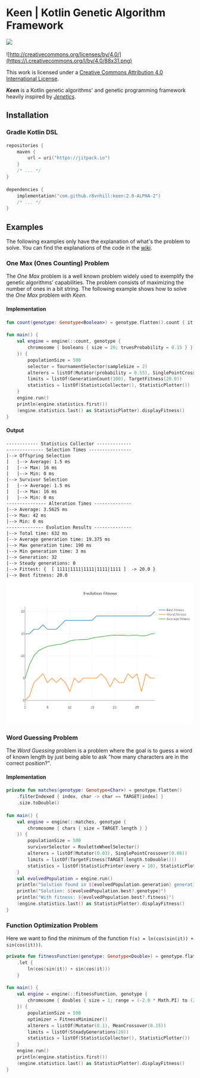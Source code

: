 # Keen | Kotlin Genetic Algorithm Framework

[![](https://jitpack.io/v/r8vnhill/keen.svg)](https://jitpack.io/#r8vnhill/keen)

![http://creativecommons.org/licenses/by/4.0/](https://i.creativecommons.org/l/by/4.0/88x31.png)

This work is licensed under a
[Creative Commons Attribution 4.0 International License](http://creativecommons.org/licenses/by/4.0/).

**_Keen_** is a Kotlin genetic algorithms' and genetic programming framework heavily inspired by 
[_Jenetics_](https://jenetics.io).

## Installation

### Gradle Kotlin DSL

```kotlin
repositories {
    maven {
        url = uri("https://jitpack.io")
    }
    /* ... */
}

dependencies {
    implementation("com.github.r8vnhill:keen:2.0-ALPHA-2")
    /* ... */
}
```

## Examples

The following examples only have the explanation of what's the problem to solve.
You can find the explanations of the code in the [wiki](https://github.com/r8vnhill/keen/wiki).

### One Max (Ones Counting) Problem

The _One Max_ problem is a well known problem widely used to exemplify the genetic algorithms'
capabilities. 
The problem consists of maximizing the number of ones in a bit string. 
The following example shows how to solve the _One Max_ problem with _Keen_.

#### Implementation

```kotlin
fun count(genotype: Genotype<Boolean>) = genotype.flatten().count { it }.toDouble()

fun main() {
    val engine = engine(::count, genotype {
        chromosome { booleans { size = 20; truesProbability = 0.15 } }
    }) {
        populationSize = 500
        selector = TournamentSelector(sampleSize = 2)
        alterers = listOf(Mutator(probability = 0.55), SinglePointCrossover(probability = 0.2))
        limits = listOf(GenerationCount(100), TargetFitness(20.0))
        statistics = listOf(StatisticCollector(), StatisticPlotter())
    }
    engine.run()
    println(engine.statistics.first())
    (engine.statistics.last() as StatisticPlotter).displayFitness()
}
```

#### Output

```text
------------ Statistics Collector -------------
-------------- Selection Times ----------------
|--> Offspring Selection
|   |--> Average: 1.5 ms
|   |--> Max: 16 ms
|   |--> Min: 0 ms
|--> Survivor Selection
|   |--> Average: 1.5 ms
|   |--> Max: 16 ms
|   |--> Min: 0 ms
--------------- Alteration Times --------------
|--> Average: 3.5625 ms
|--> Max: 42 ms
|--> Min: 0 ms
-------------- Evolution Results --------------
|--> Total time: 632 ms
|--> Average generation time: 19.375 ms
|--> Max generation time: 190 ms
|--> Min generation time: 3 ms
|--> Generation: 32
|--> Steady generations: 0
|--> Fittest: {  [ 1111|1111|1111|1111|1111 ]  -> 20.0 }
|--> Best fitness: 20.0
```

![One Max Fitness Plot](doc/onemax_fitness.png)

### Word Guessing Problem

The _Word Guessing_ problem is a problem where the goal is to guess a word of known length by just
being able to ask "how many characters are in the correct position?".

#### Implementation

```kotlin
private fun matches(genotype: Genotype<Char>) = genotype.flatten()
    .filterIndexed { index, char -> char == TARGET[index] }
    .size.toDouble()

fun main() {
    val engine = engine(::matches, genotype {
        chromosome { chars { size = TARGET.length } }
    }) {
        populationSize = 500
        survivorSelector = RouletteWheelSelector()
        alterers = listOf(Mutator(0.03), SinglePointCrossover(0.06))
        limits = listOf(TargetFitness(TARGET.length.toDouble()))
        statistics = listOf(StatisticPrinter(every = 10), StatisticPlotter())
    }
    val evolvedPopulation = engine.run()
    println("Solution found in ${evolvedPopulation.generation} generations")
    println("Solution: ${evolvedPopulation.best?.genotype}")
    println("With fitness: ${evolvedPopulation.best?.fitness}")
    (engine.statistics.last() as StatisticPlotter).displayFitness()
}
```

### Function Optimization Problem

Here we want to find the minimum of the function ``f(x) = ln(cos(sin(it)) + sin(cos(it)))``.

```kotlin
private fun fitnessFunction(genotype: Genotype<Double>) = genotype.flatten().first()
    .let {
        ln(cos(sin(it)) + sin(cos(it)))
    }

fun main() {
    val engine = engine(::fitnessFunction, genotype {
        chromosome { doubles { size = 1; range = (-2.0 * Math.PI) to (2 * Math.PI) } }
    }) {
        populationSize = 500
        optimizer = FitnessMinimizer()
        alterers = listOf(Mutator(0.1), MeanCrossover(0.15))
        limits = listOf(SteadyGenerations(20))
        statistics = listOf(StatisticCollector(), StatisticPlotter())
    }
    engine.run()
    println(engine.statistics.first())
    (engine.statistics.last() as StatisticPlotter).displayFitness()
}
```
